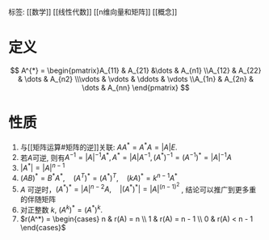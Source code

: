 标签: [[数学]] [[线性代数]] [[n维向量和矩阵]] [[概念]]

# 定义

$$
A^{*} = \begin{pmatrix}A_{11} & A_{21} &\dots & A_{n1} \\A_{12} & A_{22} & \dots & A_{n2} \\\vdots & \vdots & \ddots  & \vdots \\A_{1n} & A_{2n} & \dots & A_{nn} \end{pmatrix}
$$
# 性质

1. 与[[矩阵运算#矩阵的逆]]关联: $AA^{*}=A^{*}A=|A|E$. 
2. 若$A$可逆, 则有$A^{-1}=|A|^{-1}A^{*}, A^{*}=|A|A^{-1}, (A^{*})^{-1}=(A^{-1})^{*}=|A|^{-1}A$
3. $|A^{*}|=|A|^{n-1}$
4. $(AB)^* = B^*A^*, \quad (A^T)^* = (A^*)^T, \quad (kA)^* = k^{n-1}A^*$  
5. $A$ 可逆时，$(A^*)^* = |A|^{n-2}A, \quad |(A^*)^*| = |A|^{(n-1)^2}$  , 结论可以推广到更多重的伴随矩阵
6. 对正整数 $k$, $(A^k)^* = (A^*)^k$.
7. $r(A^*) = \begin{cases} n & r(A) = n \\ 1 & r(A) = n - 1 \\ 0 & r(A) < n - 1 \end{cases}$

